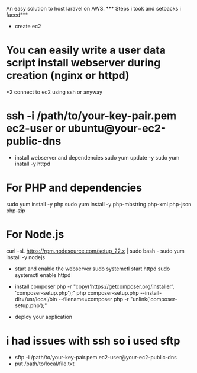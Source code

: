 An easy solution to host laravel on AWS.
*** Steps i took and setbacks i faced***

* create ec2 
# You can easily write a user data script install webserver during creation (nginx or httpd)

*2 connect to ec2 using ssh or anyway
# ssh -i /path/to/your-key-pair.pem ec2-user or ubuntu@your-ec2-public-dns

* install webserver and dependencies 
 sudo yum update -y
 sudo yum install -y httpd
# For PHP and dependencies
 sudo yum install -y php
 sudo yum install -y php-mbstring php-xml php-json php-zip
# For Node.js
 curl -sL https://rpm.nodesource.com/setup_22.x | sudo bash -
 sudo yum install -y nodejs

* start and enable the webserver 
 sudo systemctl start httpd
 sudo systemctl enable httpd

* install composer
 php -r "copy('https://getcomposer.org/installer', 'composer-setup.php');"
 php composer-setup.php --install-dir=/usr/local/bin --filename=composer
 php -r "unlink('composer-setup.php');"

* deploy your application
# i had issues with ssh so i used sftp 
- sftp -i /path/to/your-key-pair.pem ec2-user@your-ec2-public-dns
- put /path/to/local/file.txt



